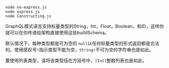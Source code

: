 
```
node no-express.js
node express.js
node Constructing.js
```

GraphQL模式语言支持标量类型的String，Int，Float，Boolean，和ID，这样你就可以在你传递给架构直接使用这些buildSchema。

默认情况下，每种类型都是可为空的  `null`以任何标量类型的形式返回都是合法的。使用感叹号`!`指示类型不能为空，`String!`不可为空的字符串也是如此。

要使用列表类型，请将该类型括在方括号中，`[Int]`整数列表也是如此。
